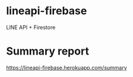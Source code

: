 # lineapi-firebase
LINE API + Firestore

# Summary report
https://lineapi-firebase.herokuapp.com/summary 
